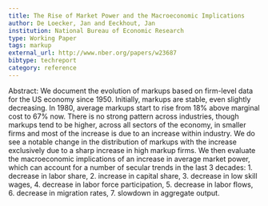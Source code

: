 ```yaml
---
title: The Rise of Market Power and the Macroeconomic Implications
author: De Loecker, Jan and Eeckhout, Jan
institution: National Bureau of Economic Research
type: Working Paper
tags: markup
external_url: http://www.nber.org/papers/w23687
bibtype: techreport
category: reference
---
```

Abstract: We document the evolution of markups based on firm-level data for the US economy since 1950. Initially, markups are stable, even slightly decreasing. In 1980, average markups start to rise from 18% above marginal cost to 67% now. There is no strong pattern across industries, though markups tend to be higher, across all sectors of the economy, in smaller firms and most of the increase is due to an increase within industry. We do see a notable change in the distribution of markups with the increase exclusively due to a sharp increase in high markup firms. 
We then evaluate the macroeconomic implications of an increase in average market power, which can account for a number of secular trends in the last 3 decades: 1. decrease in labor share, 2. increase in capital share, 3. decrease in low skill wages, 4. decrease in labor force participation, 5. decrease in labor flows, 6. decrease in migration rates, 7. slowdown in aggregate output.
